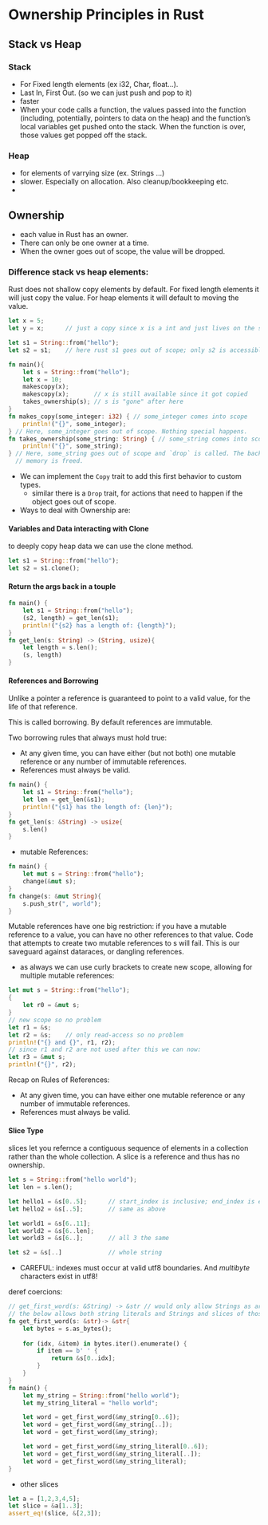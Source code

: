 # Ownership Principles in Rust

## Stack vs Heap
### Stack
- For Fixed length elements (ex i32, Char, float...). 
- Last In, First Out. (so we can just push and pop to it)
- faster
- When your code calls a function, the values passed into the function (including, potentially, pointers to data on the heap) and the function’s local variables get pushed onto the stack. When the function is over, those values get popped off the stack.


### Heap
- for elements of varrying size (ex. Strings ...)
- slower. Especially on allocation. Also cleanup/bookkeeping etc.
- 
## Ownership
- each value in Rust has an owner.
- There can only be one owner at a time.
- When the owner goes out of scope, the value will be dropped.
### Difference stack vs heap elements:
Rust does not shallow copy elements by default. For fixed length elements it will just copy the value. For heap elements it will default to moving the value.
```rust
let x = 5;
let y = x;      // just a copy since x is a int and just lives on the stack -> default is a copy

let s1 = String::from("hello");
let s2 = s1;    // here rust s1 goes out of scope; only s2 is accessible afterwards. 
```
```rust
fn main(){
    let s = String::from("hello");
    let x = 10;
    makescopy(x);
    makescopy(x);       // x is still available since it got copied
    takes_ownership(s); // s is "gone" after here
}
fn makes_copy(some_integer: i32) { // some_integer comes into scope
    println!("{}", some_integer);
} // Here, some_integer goes out of scope. Nothing special happens.
fn takes_ownership(some_string: String) { // some_string comes into scope
    println!("{}", some_string);
} // Here, some_string goes out of scope and `drop` is called. The backing
  // memory is freed.
```
- We can implement the `Copy` trait to add this first behavior to custom types.
    - similar there is a `Drop` trait, for actions that need to happen if the object goes out of scope.
- Ways to deal with Ownership are:
#### Variables and Data interacting with Clone
to deeply copy heap data we can use the clone method.
```rust
let s1 = String::from("hello");
let s2 = s1.clone();
```

#### Return the args back in a touple
```rust
fn main() {
    let s1 = String::from("hello");
    (s2, length) = get_len(s1);
    println!("{s2} has a length of: {length}");
}
fn get_len(s: String) -> (String, usize){
    let length = s.len();
    (s, length)
}
```

#### References and Borrowing
Unlike a pointer a reference is guaranteed to point to a valid value, for the life of that reference.

This is called borrowing. By default references are immutable.

Two borrowing rules that always must hold true:
- At any given time, you can have either (but not both) one mutable reference or any number of immutable references.
- References must always be valid.

```rust
fn main() {
    let s1 = String::from("hello");
    let len = get_len(&s1);
    println!("{s1} has the length of: {len}");
}
fn get_len(s: &String) -> usize{
    s.len()
}
```
- mutable References:
```rust
fn main() {
    let mut s = String::from("hello");
    change(&mut s);
}
fn change(s: &mut String){
    s.push_str(", world");
}
```
Mutable references have one big restriction: if you have a mutable reference to a value, you can have no other references to that value. Code that attempts to create two mutable references to s will fail. This is our saveguard against dataraces, or dangling references.
- as always we can use curly brackets to create new scope, allowing for multiple mutable references:
```rust
let mut s = String::from("hello");
{
    let r0 = &mut s;
}
// new scope so no problem
let r1 = &s;
let r2 = &s;    // only read-access so no problem
println!("{} and {}", r1, r2);
// since r1 and r2 are not used after this we can now:
let r3 = &mut s;    
println!("{}", r2);


```
Recap on Rules of References:
- At any given time, you can have either one mutable reference or any number of immutable references.
- References must always be valid.

#### Slice Type
slices let you refernce a contiguous sequence of elements in a collection rather than the whole collection. A slice is a reference and thus has no ownership.
```rust
let s = String::from("hello world");
let len = s.len();

let hello1 = &s[0..5];      // start_index is inclusive; end_index is exclusive
let hello2 = &s[..5];       // same as above

let world1 = &s[6..11];
let world2 = &s[6..len];
let world3 = &s[6..];       // all 3 the same

let s2 = &s[..]             // whole string
```
- CAREFUL: indexes must occur at valid utf8 boundaries. And *multibyte* characters exist in utf8!


deref coercions:
```rust
// get_first_word(s: &String) -> &str // would only allow Strings as args
// the below allows both string literals and Strings and slices of those as args.
fn get_first_word(s: &str)-> &str{
    let bytes = s.as_bytes();
    
    for (idx, &item) in bytes.iter().enumerate() {
        if item == b' ' {
            return &s[0..idx];
        }
    }
}
fn main() {
    let my_string = String::from("hello world");
    let my_string_literal = "hello world";

    let word = get_first_word(&my_string[0..6]);
    let word = get_first_word(&my_string[..]);
    let word = get_first_word(&my_string);

    let word = get_first_word(&my_string_literal[0..6]);
    let word = get_first_word(&my_string_literal[..]);
    let word = get_first_word(&my_string_literal);
}
```
- other slices
```rust
let a = [1,2,3,4,5];
let slice = &a[1..3];
assert_eq!(slice, &[2,3]);
```